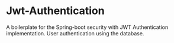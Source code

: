 # Jwt-Authentication
A boilerplate for the Spring-boot security with JWT Authentication implementation. User authentication using the database.
